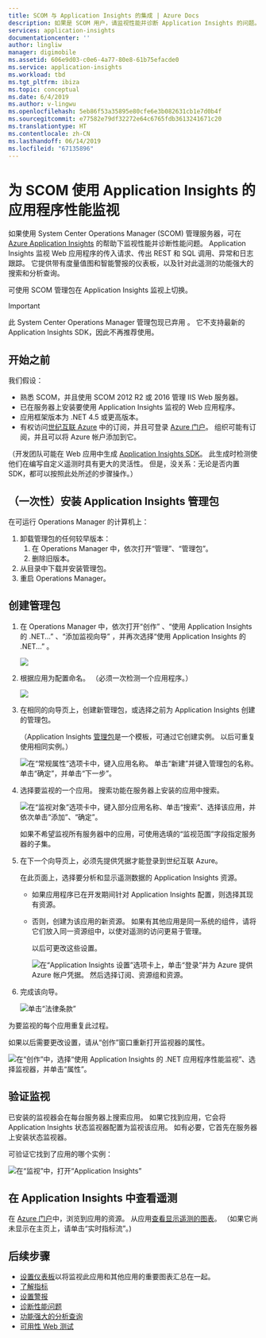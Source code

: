 ```yaml
---
title: SCOM 与 Application Insights 的集成 | Azure Docs
description: 如果是 SCOM 用户，请监视性能并诊断 Application Insights 的问题。 全面的仪表板、智能警报、功能强大的诊断工具和分析查询。
services: application-insights
documentationcenter: ''
author: lingliw
manager: digimobile
ms.assetid: 606e9d03-c0e6-4a77-80e8-61b75efacde0
ms.service: application-insights
ms.workload: tbd
ms.tgt_pltfrm: ibiza
ms.topic: conceptual
ms.date: 6/4/2019
ms.author: v-lingwu
ms.openlocfilehash: 5eb86f53a35895e80cfe6e3b082631cb1e7d0b4f
ms.sourcegitcommit: e77582e79df32272e64c6765fdb3613241671c20
ms.translationtype: HT
ms.contentlocale: zh-CN
ms.lasthandoff: 06/14/2019
ms.locfileid: "67135896"
---
```

# <a name="application-performance-monitoring-using-application-insights-for-scom"></a>为 SCOM 使用 Application Insights 的应用程序性能监视
如果使用 System Center Operations Manager (SCOM) 管理服务器，可在 [Azure Application Insights](../../azure-monitor/app/asp-net.md) 的帮助下监视性能并诊断性能问题。 Application Insights 监视 Web 应用程序的传入请求、传出 REST 和 SQL 调用、异常和日志跟踪。 它提供带有度量值图和智能警报的仪表板，以及针对此遥测的功能强大的搜索和分析查询。 

可使用 SCOM 管理包在 Application Insights 监视上切换。

> [!IMPORTANT]
> 此 System Center Operations Manager 管理包现已弃用  。 它不支持最新的 Application Insights SDK，因此不再推荐使用。

## <a name="before-you-start"></a>开始之前
我们假设：

* 熟悉 SCOM，并且使用 SCOM 2012 R2 或 2016 管理 IIS Web 服务器。
* 已在服务器上安装要使用 Application Insights 监视的 Web 应用程序。
* 应用框架版本为 .NET 4.5 或更高版本。
* 有权访问[世纪互联 Azure](https://www.azure.cn) 中的订阅，并且可登录 [Azure 门户](https://portal.azure.cn)。 组织可能有订阅，并且可以将 Azure 帐户添加到它。

（开发团队可能在 Web 应用中生成 [Application Insights SDK](../../azure-monitor/app/asp-net.md)。 此生成时检测使他们在编写自定义遥测时具有更大的灵活性。 但是，没关系：无论是否内置 SDK，都可以按照此处所述的步骤操作。）

## <a name="one-time-install-application-insights-management-pack"></a>（一次性）安装 Application Insights 管理包
在可运行 Operations Manager 的计算机上：

1. 卸载管理包的任何较早版本：
   1. 在 Operations Manager 中，依次打开“管理”、“管理包”。 
   2. 删除旧版本。
2. 从目录中下载并安装管理包。
3. 重启 Operations Manager。

## <a name="create-a-management-pack"></a>创建管理包
1. 在 Operations Manager 中，依次打开“创作”  、“使用 Application Insights 的 .NET...”  、“添加监视向导”  ，并再次选择“使用 Application Insights 的 .NET...”  。
   
    ![](./media/scom/020.png)
2. 根据应用为配置命名。 （必须一次检测一个应用程序。）
   
    ![](./media/scom/030.png)
3. 在相同的向导页上，创建新管理包，或选择之前为 Application Insights 创建的管理包。
   
     （Application Insights [管理包](https://technet.microsoft.com/library/cc974491.aspx)是一个模板，可通过它创建实例。 以后可重复使用相同实例。）

    ![在“常规属性”选项卡中，键入应用名称。 单击“新建”并键入管理包的名称。 单击“确定”，并单击“下一步”。](./media/scom/040.png)

1. 选择要监视的一个应用。 搜索功能在服务器上安装的应用中搜索。
   
    ![在“监视对象”选项卡中，键入部分应用名称、单击“搜索”、选择该应用，并依次单击“添加”、“确定”。](./media/scom/050.png)
   
    如果不希望监视所有服务器中的应用，可使用选填的“监视范围”字段指定服务器的子集。
2. 在下一个向导页上，必须先提供凭据才能登录到世纪互联 Azure。
   
    在此页面上，选择要分析和显示遥测数据的 Application Insights 资源。 
   
   * 如果应用程序已在开发期间针对 Application Insights 配置，则选择其现有资源。
   * 否则，创建为该应用的新资源。 如果有其他应用是同一系统的组件，请将它们放入同一资源组中，以使对遥测的访问更易于管理。
     
     以后可更改这些设置。
     
     ![在“Application Insights 设置”选项卡上，单击“登录”并为 Azure 提供 Azure 帐户凭据。 然后选择订阅、资源组和资源。](./media/scom/060.png)
3. 完成该向导。
   
    ![单击“法律条款”](./media/scom/070.png)

为要监视的每个应用重复此过程。

如果以后需要更改设置，请从“创作”窗口重新打开监视器的属性。

![在“创作”中，选择“使用 Application Insights 的 .NET 应用程序性能监视”、选择监视器，并单击“属性”。](./media/scom/080.png)

## <a name="verify-monitoring"></a>验证监视
已安装的监视器会在每台服务器上搜索应用。 如果它找到应用，它会将 Application Insights 状态监视器配置为监视该应用。 如有必要，它首先在服务器上安装状态监视器。

可验证它找到了应用的哪个实例：

![在“监视”中，打开“Application Insights”](./media/scom/100.png)

## <a name="view-telemetry-in-application-insights"></a>在 Application Insights 中查看遥测
在 [Azure 门户](https://portal.azure.cn)中，浏览到应用的资源。 从应用[查看显示遥测的图表](../../azure-monitor/app/app-insights-dashboards.md)。 （如果它尚未显示在主页上，请单击“实时指标流”。)

## <a name="next-steps"></a>后续步骤
* [设置仪表板](../../azure-monitor/app/app-insights-dashboards.md)以将监视此应用和其他应用的重要图表汇总在一起。
* [了解指标](../../azure-monitor/app/metrics-explorer.md)
* [设置警报](../../azure-monitor/app/alerts.md)
* [诊断性能问题](../../azure-monitor/app/detect-triage-diagnose.md)
* [功能强大的分析查询](../../azure-monitor/app/analytics.md)
* [可用性 Web 测试](../../azure-monitor/app/monitor-web-app-availability.md)





